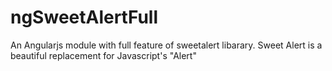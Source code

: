 # ngSweetAlertFull
An Angularjs module with full feature of sweetalert libarary. Sweet Alert is a beautiful replacement for Javascript's "Alert"

